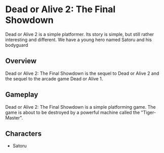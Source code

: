 # Dead or Alive 2: The Final Showdown

Dead or Alive 2 is a simple platformer. Its story is simple, but still rather interesting and different. We have a young hero named   Satoru and his bodyguard                 
 

## Overview

Dead or Alive 2: The Final Showdown is the sequel to Dead or Alive 2 and the sequel to the arcade game Dead or Alive 1.  
  
  

## Gameplay

Dead or Alive 2: The Final Showdown is a simple platforming game. The game is about to be destroyed by a powerful machine called the "Tiger-Master".  
   
  

## Characters

*   Satoru